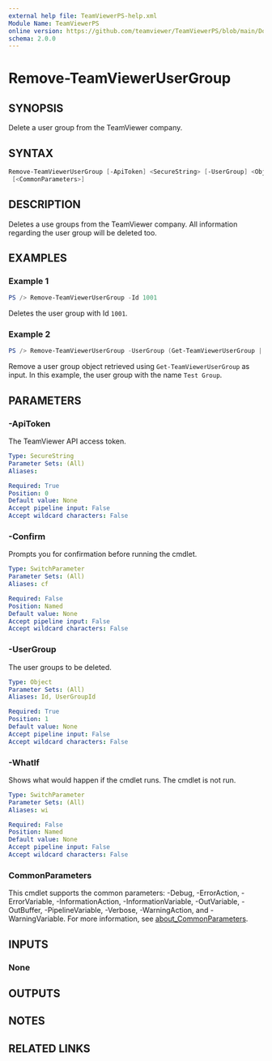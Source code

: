 ```yaml
---
external help file: TeamViewerPS-help.xml
Module Name: TeamViewerPS
online version: https://github.com/teamviewer/TeamViewerPS/blob/main/Docs/Cmdlets_help/Remove-TeamViewerUserGroup.md
schema: 2.0.0
---
```


# Remove-TeamViewerUserGroup

## SYNOPSIS

Delete a user group from the TeamViewer company.

## SYNTAX

```powershell
Remove-TeamViewerUserGroup [-ApiToken] <SecureString> [-UserGroup] <Object> [-WhatIf] [-Confirm]
 [<CommonParameters>]
```

## DESCRIPTION

Deletes a use groups from the TeamViewer company.
All information regarding the user group will be deleted too.

## EXAMPLES

### Example 1

```powershell
PS /> Remove-TeamViewerUserGroup -Id 1001
```

Deletes the user group with Id `1001`.

### Example 2

```powershell
PS /> Remove-TeamViewerUserGroup -UserGroup (Get-TeamViewerUserGroup | Where-Object { $_.Name -eq "Test Group" })
```

Remove a user group object retrieved using `Get-TeamViewerUserGroup` as input.
In this example, the user group with the name `Test Group`.

## PARAMETERS

### -ApiToken

The TeamViewer API access token.

```yaml
Type: SecureString
Parameter Sets: (All)
Aliases:

Required: True
Position: 0
Default value: None
Accept pipeline input: False
Accept wildcard characters: False
```

### -Confirm

Prompts you for confirmation before running the cmdlet.

```yaml
Type: SwitchParameter
Parameter Sets: (All)
Aliases: cf

Required: False
Position: Named
Default value: None
Accept pipeline input: False
Accept wildcard characters: False
```

### -UserGroup

The user groups to be deleted.

```yaml
Type: Object
Parameter Sets: (All)
Aliases: Id, UserGroupId

Required: True
Position: 1
Default value: None
Accept pipeline input: False
Accept wildcard characters: False
```

### -WhatIf

Shows what would happen if the cmdlet runs.
The cmdlet is not run.

```yaml
Type: SwitchParameter
Parameter Sets: (All)
Aliases: wi

Required: False
Position: Named
Default value: None
Accept pipeline input: False
Accept wildcard characters: False
```

### CommonParameters

This cmdlet supports the common parameters: -Debug, -ErrorAction, -ErrorVariable, -InformationAction, -InformationVariable, -OutVariable, -OutBuffer, -PipelineVariable, -Verbose, -WarningAction, and -WarningVariable. For more information, see [about_CommonParameters](http://go.microsoft.com/fwlink/?LinkID=113216).

## INPUTS

### None

## OUTPUTS

## NOTES

## RELATED LINKS
